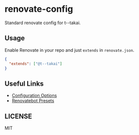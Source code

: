 # renovate-config

Standard renovate config for t--takai.

## Usage

Enable Renovate in your repo and just `extends` in `renovate.json`.

```json
{
  "extends": ["@t--takai"]
}
```

## Useful Links

- [Configuration Options](https://renovatebot.com/docs/configuration-options)
- [Renovatebot Presets](https://github.com/renovatebot/presets/tree/master/packages)

## LICENSE

MIT
